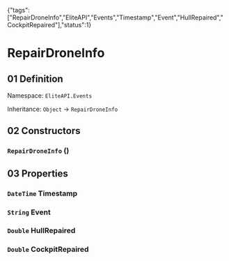 {"tags":["RepairDroneInfo","EliteAPI","Events","Timestamp","Event","HullRepaired","CockpitRepaired"],"status":1}

# RepairDroneInfo

## 01 Definition

Namespace: `EliteAPI.Events`

Inheritance: `Object` → `RepairDroneInfo`

## 02 Constructors

### `RepairDroneInfo` ()

## 03 Properties

### `DateTime` Timestamp

### `String` Event

### `Double` HullRepaired

### `Double` CockpitRepaired

